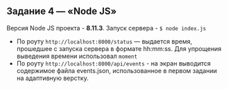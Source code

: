 ## Задание 4 — «Node JS»

Версия Node JS проекта - **8.11.3**. 
Запуск сервера - `$ node index.js`

- По роуту `http://localhost:8000/status` — выдается время, прошедшее с запуска сервера в формате hh:mm:ss. Для упрощения выведения времени использовал `moment`
- По роуту `http://localhost:8000/api/events` - на экран выводится содержимое файла events.json, использованное в первом задании на адаптивную верстку.
